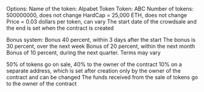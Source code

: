 Options:
  Name of the token: Alpabet
  Token Token: ABC
  Number of tokens: 500000000, does not change
  HardCap = 25,000 ETH, does not change
  Price = 0.03 dollars per token, can vary
  The start date of the crowdsale and the end is set when the contract is created

Bonus system:
    Bonus 40 percent, within 3 days after the start
    The bonus is 30 percent, over the next week
    Bonus of 20 percent, within the next month
    Bonus of 10 percent, during the next quarter.
Terms may vary


50% of tokens go on sale,
40% to the owner of the contract
10% on a separate address, which is set after creation only by the owner of the contract and can be changed
The funds received from the sale of tokens go to the owner of the contract

